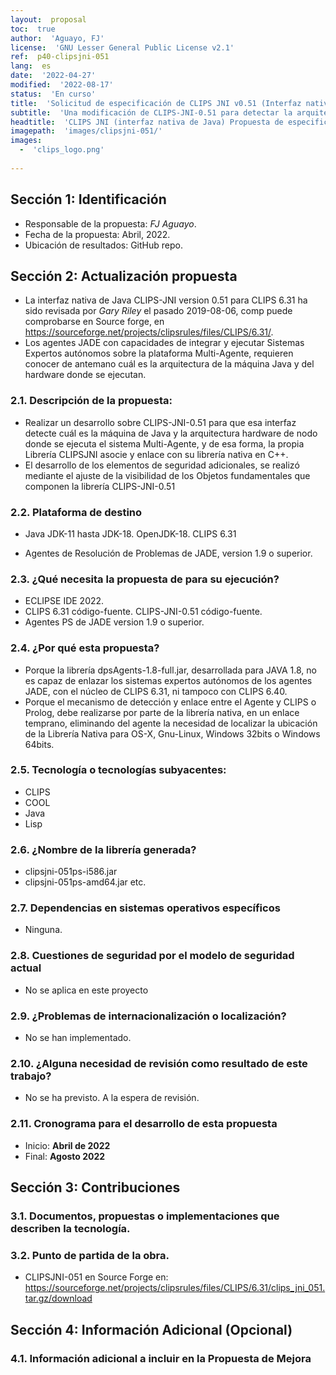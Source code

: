 ```yaml
---
layout:  proposal
toc:  true
author:  'Aguayo, FJ'
license:  'GNU Lesser General Public License v2.1'
ref:  p40-clipsjni-051
lang:  es
date:  '2022-04-27'
modified:  '2022-08-17'
status:  'En curso'
title:  'Solicitud de especificación de CLIPS JNI v0.51 (Interfaz nativa de Java)'
subtitle:  'Una modificación de CLIPS-JNI-0.51 para detectar la arquitectura de la máquina en tiempo de ejecución y opciones de seguridad adicionales.'
headtitle:  'CLIPS JNI (interfaz nativa de Java) Propuesta de especificación para la versión 0.51. Esta propuesta proporciona una modificación de CLIPS-JNI-0.51 para detectar la arquitectura de la máquina en tiempo de ejecución y otras opciones de seguridad adicionales. Esta versión proporciona una integración más estable entre los Agentes-PS de JADE con capacidad de resolución de problemas y los sistemas expertos desarrollados para la versión CLIPS 6.31 que ejecutan estos agentes.'
imagepath:  'images/clipsjni-051/'
images:
  -  'clips_logo.png'
  
---
```








  

##   Sección 1: Identificación
-  Responsable de la propuesta: _FJ Aguayo_.
-  Fecha de la propuesta: Abril, 2022.
-  Ubicación de resultados: GitHub repo.

##   Sección 2: Actualización propuesta
-  La interfaz nativa de Java CLIPS-JNI version 0.51 para CLIPS 6.31 ha sido revisada por _Gary Riley_ el pasado 2019-08-06, comp puede comprobarse en Source forge, en <https://sourceforge.net/projects/clipsrules/files/CLIPS/6.31/>.
-  Los agentes JADE con capacidades de integrar y ejecutar Sistemas Expertos autónomos sobre la plataforma Multi-Agente, requieren conocer de antemano cuál es la arquitectura de la máquina Java y del hardware donde se ejecutan. 

###  2.1. Descripción de la propuesta:

-  Realizar un desarrollo sobre CLIPS-JNI-0.51 para que esa interfaz detecte cuál es la máquina de Java y la arquitectura hardware de nodo donde se ejecuta el sistema Multi-Agente, y de esa forma, la propia Librería CLIPSJNI asocie y enlace con su librería nativa en C++.
-  El desarrollo de los elementos de seguridad adicionales, se realizó mediante el ajuste de la visibilidad de los Objetos fundamentales que componen la librería CLIPS-JNI-0.51

###  2.2. Plataforma de destino
-  Java JDK-11 hasta JDK-18. OpenJDK-18. CLIPS 6.31
  
-  Agentes de Resolución de Problemas de JADE, version 1.9 o superior.




###  2.3. ¿Qué necesita la propuesta de para su ejecución?
-  ECLIPSE IDE 2022. 
-  CLIPS 6.31 código-fuente. CLIPS-JNI-0.51 código-fuente.
-  Agentes PS de JADE version 1.9 o superior.


###  2.4. ¿Por qué esta propuesta?
-  Porque la librería dpsAgents-1.8-full.jar, desarrollada para JAVA 1.8, no es capaz de enlazar los sistemas expertos autónomos de los agentes JADE, con el núcleo de CLIPS 6.31, ni tampoco con CLIPS 6.40.
-  Porque el mecanismo de detección y enlace entre el Agente y CLIPS o Prolog, debe realizarse por parte de la librería nativa, en un enlace temprano, eliminando del agente la necesidad de localizar la ubicación de la Librería Nativa para OS-X, Gnu-Linux, Windows 32bits o Windows 64bits.






###  2.5. Tecnología o tecnologías subyacentes:
-  CLIPS
-  COOL
-  Java
-  Lisp








###  2.6. ¿Nombre de la librería generada?
-    clipsjni-051ps-i586.jar
-    clipsjni-051ps-amd64.jar
etc.












###  2.7. Dependencias en sistemas operativos específicos
-  Ninguna.












###  2.8. Cuestiones de seguridad por el modelo de seguridad actual
-  No se aplica en este proyecto














###  2.9. ¿Problemas de internacionalización o localización?
-  No se han implementado.















###  2.10. ¿Alguna necesidad de revisión como resultado de este trabajo?
-  No se ha previsto. A la espera de revisión.
















###  2.11. Cronograma para el desarrollo de esta propuesta
-   Inicio: **Abril de 2022**
-   Final: **Agosto 2022**
















##   Sección 3: Contribuciones




###  3.1. Documentos, propuestas o implementaciones que describen la tecnología.















###  3.2. Punto de partida de la obra.
-   CLIPSJNI-051 en Source Forge en: https://sourceforge.net/projects/clipsrules/files/CLIPS/6.31/clips_jni_051.tar.gz/download



















##   Sección 4: Información Adicional (Opcional)












###  4.1. Información adicional a incluir en la Propuesta de Mejora
  